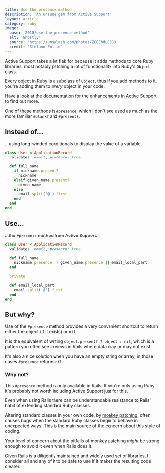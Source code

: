 ```yaml
---
title: Use the presence method
description: 'An unsung gem from Active Support'
layout: article
category: ruby
image:
  base: '2018/use-the-presence-method'
  alt: 'Ghostly'
  source: 'https://unsplash.com/photos/ZC0EbdLC8G0'
  credit: 'Stefano Pollio'
---
```


Active Support takes a lot flak for because it adds methods to core Ruby libraries, most notably patching a lot of functionality into Ruby's `Object` class.

Every object in Ruby is a subclass of `Object`, thus if you add methods to it, you're adding them to _every_ object in your code.

Have a look at the documentation [for the enhancements in Active Support](https://api.rubyonrails.org/classes/Object.html#method-i-presence) to find out more.

One of these methods is `#presence`, which I don't see used as much as the more familiar `#blank?` and `#present?`.


## Instead of…

...using long-winded conditionals to display the value of a variable.

```ruby
class User < ApplicationRecord
  validates :email, presence: true

  def full_name
    if nickname.present?
      nickname
    elsif given_name.present?
      given_name
    else
      email.split('@').first
    end
  end
end
```


## Use…

...the `#presence` method from Active Support.

```ruby
class User < ApplicationRecord
  validates :email, presence: true

  def full_name
    nickname.presence || given_name.presence || email_local_part
  end

  private

  def email_local_part
    email.split('@').first
  end
end
```

## But why?

Use of the `#presence` method provides a very convenient shortcut to return either the object (if it exists) or `nil`.

It is the equivalent of writing `object.present? ? object : nil`, which is a pattern you often see in views in Rails where data may or may not exist.

It's also a nice solution when you have an empty string or array, in those cases `#presence` returns `nil`.


### Why not?

This `#presence` method is only available in Rails. If you're only using Ruby it's probably not worth including Active Support just for this.

Even when using Rails there can be understandable resistance to Rails' habit of extending standard Ruby classes.

Altering standard classes in your own code, by [monkey patching](https://en.wikipedia.org/wiki/Monkey_patch), often causes bugs when the standard Ruby classes begin to behave in unexpected ways. This is the main source of the concern about this style of coding.

Your level of concern about the pitfalls of monkey patching _might_ be strong enough to avoid it even when Rails does it.

Given Rails is a diligently maintained and widely used set of libraries, I consider all and any of it to be safe to use if it makes the resulting code clearer.
